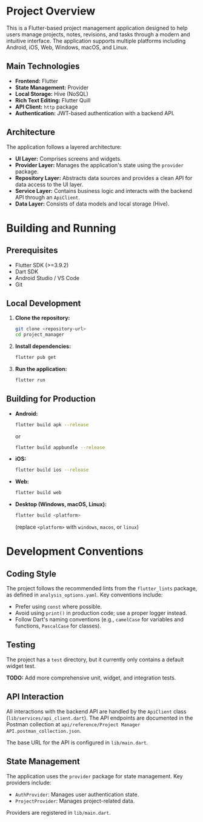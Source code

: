 # Project Overview

This is a Flutter-based project management application designed to help users manage projects, notes, revisions, and tasks through a modern and intuitive interface. The application supports multiple platforms including Android, iOS, Web, Windows, macOS, and Linux.

## Main Technologies

*   **Frontend:** Flutter
*   **State Management:** Provider
*   **Local Storage:** Hive (NoSQL)
*   **Rich Text Editing:** Flutter Quill
*   **API Client:** `http` package
*   **Authentication:** JWT-based authentication with a backend API.

## Architecture

The application follows a layered architecture:

*   **UI Layer:** Comprises screens and widgets.
*   **Provider Layer:** Manages the application's state using the `provider` package.
*   **Repository Layer:** Abstracts data sources and provides a clean API for data access to the UI layer.
*   **Service Layer:** Contains business logic and interacts with the backend API through an `ApiClient`.
*   **Data Layer:** Consists of data models and local storage (Hive).

# Building and Running

## Prerequisites

*   Flutter SDK (>=3.9.2)
*   Dart SDK
*   Android Studio / VS Code
*   Git

## Local Development

1.  **Clone the repository:**
    ```bash
    git clone <repository-url>
    cd project_manager
    ```

2.  **Install dependencies:**
    ```bash
    flutter pub get
    ```

3.  **Run the application:**
    ```bash
    flutter run
    ```

## Building for Production

*   **Android:**
    ```bash
    flutter build apk --release
    ```
    or
    ```bash
    flutter build appbundle --release
    ```

*   **iOS:**
    ```bash
    flutter build ios --release
    ```

*   **Web:**
    ```bash
    flutter build web
    ```

*   **Desktop (Windows, macOS, Linux):**
    ```bash
    flutter build <platform>
    ```
    (replace `<platform>` with `windows`, `macos`, or `linux`)

# Development Conventions

## Coding Style

The project follows the recommended lints from the `flutter_lints` package, as defined in `analysis_options.yaml`. Key conventions include:

*   Prefer using `const` where possible.
*   Avoid using `print()` in production code; use a proper logger instead.
*   Follow Dart's naming conventions (e.g., `camelCase` for variables and functions, `PascalCase` for classes).

## Testing

The project has a `test` directory, but it currently only contains a default widget test.

**TODO:** Add more comprehensive unit, widget, and integration tests.

## API Interaction

All interactions with the backend API are handled by the `ApiClient` class (`lib/services/api_client.dart`). The API endpoints are documented in the Postman collection at `api/reference/Project Manager API.postman_collection.json`.

The base URL for the API is configured in `lib/main.dart`.

## State Management

The application uses the `provider` package for state management. Key providers include:

*   `AuthProvider`: Manages user authentication state.
*   `ProjectProvider`: Manages project-related data.

Providers are registered in `lib/main.dart`.
